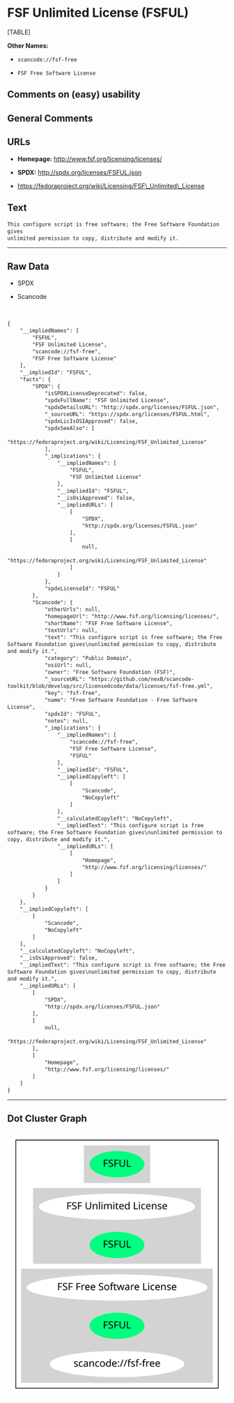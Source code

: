 FSF Unlimited License (FSFUL)
=============================

[TABLE]

**Other Names:**

-   `scancode://fsf-free`

-   `FSF Free Software License`

Comments on (easy) usability
----------------------------

General Comments
----------------

URLs
----

-   **Homepage:** http://www.fsf.org/licensing/licenses/

-   **SPDX:** http://spdx.org/licenses/FSFUL.json

-   https://fedoraproject.org/wiki/Licensing/FSF\_Unlimited\_License

Text
----

    This configure script is free software; the Free Software Foundation gives
    unlimited permission to copy, distribute and modify it.

------------------------------------------------------------------------

Raw Data
--------

-   SPDX

-   Scancode

&nbsp;

    {
        "__impliedNames": [
            "FSFUL",
            "FSF Unlimited License",
            "scancode://fsf-free",
            "FSF Free Software License"
        ],
        "__impliedId": "FSFUL",
        "facts": {
            "SPDX": {
                "isSPDXLicenseDeprecated": false,
                "spdxFullName": "FSF Unlimited License",
                "spdxDetailsURL": "http://spdx.org/licenses/FSFUL.json",
                "_sourceURL": "https://spdx.org/licenses/FSFUL.html",
                "spdxLicIsOSIApproved": false,
                "spdxSeeAlso": [
                    "https://fedoraproject.org/wiki/Licensing/FSF_Unlimited_License"
                ],
                "_implications": {
                    "__impliedNames": [
                        "FSFUL",
                        "FSF Unlimited License"
                    ],
                    "__impliedId": "FSFUL",
                    "__isOsiApproved": false,
                    "__impliedURLs": [
                        [
                            "SPDX",
                            "http://spdx.org/licenses/FSFUL.json"
                        ],
                        [
                            null,
                            "https://fedoraproject.org/wiki/Licensing/FSF_Unlimited_License"
                        ]
                    ]
                },
                "spdxLicenseId": "FSFUL"
            },
            "Scancode": {
                "otherUrls": null,
                "homepageUrl": "http://www.fsf.org/licensing/licenses/",
                "shortName": "FSF Free Software License",
                "textUrls": null,
                "text": "This configure script is free software; the Free Software Foundation gives\nunlimited permission to copy, distribute and modify it.",
                "category": "Public Domain",
                "osiUrl": null,
                "owner": "Free Software Foundation (FSF)",
                "_sourceURL": "https://github.com/nexB/scancode-toolkit/blob/develop/src/licensedcode/data/licenses/fsf-free.yml",
                "key": "fsf-free",
                "name": "Free Software Foundation - Free Software License",
                "spdxId": "FSFUL",
                "notes": null,
                "_implications": {
                    "__impliedNames": [
                        "scancode://fsf-free",
                        "FSF Free Software License",
                        "FSFUL"
                    ],
                    "__impliedId": "FSFUL",
                    "__impliedCopyleft": [
                        [
                            "Scancode",
                            "NoCopyleft"
                        ]
                    ],
                    "__calculatedCopyleft": "NoCopyleft",
                    "__impliedText": "This configure script is free software; the Free Software Foundation gives\nunlimited permission to copy, distribute and modify it.",
                    "__impliedURLs": [
                        [
                            "Homepage",
                            "http://www.fsf.org/licensing/licenses/"
                        ]
                    ]
                }
            }
        },
        "__impliedCopyleft": [
            [
                "Scancode",
                "NoCopyleft"
            ]
        ],
        "__calculatedCopyleft": "NoCopyleft",
        "__isOsiApproved": false,
        "__impliedText": "This configure script is free software; the Free Software Foundation gives\nunlimited permission to copy, distribute and modify it.",
        "__impliedURLs": [
            [
                "SPDX",
                "http://spdx.org/licenses/FSFUL.json"
            ],
            [
                null,
                "https://fedoraproject.org/wiki/Licensing/FSF_Unlimited_License"
            ],
            [
                "Homepage",
                "http://www.fsf.org/licensing/licenses/"
            ]
        ]
    }

------------------------------------------------------------------------

Dot Cluster Graph
-----------------

![](../dot/FSFUL.svg "dot")